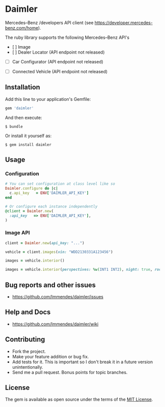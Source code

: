 # Daimler

Mercedes–Benz /developers API client (see https://developer.mercedes-benz.com/home).

The ruby library supports the following Mercedes–Benz API's

- [ ] Image
- [ ] Dealer Locator (API endpoint not released)
- [ ] Car Configurator (API endpoint not released)
- [ ] Connected Vehicle (API endpoint not released)


## Installation

Add this line to your application's Gemfile:

```ruby
gem 'daimler'
```

And then execute:

    $ bundle

Or install it yourself as:

    $ gem install daimler

## Usage

### Configuration

```ruby
# You can set configuration at class level like so
Daimler.configure do |c|
  c.api_key   = ENV['DAIMLER_API_KEY']
end

# Or configure each instance independently
@client = Daimler.new(
  :api_key   => ENV['DAIMLER_API_KEY'],
)
```

### Image API

```ruby
client = Daimler.new(api_key: "...")

vehicle = client.images(vin: "WDD2130331A123456")

images = vehicle.interior()

images = vehicle.interior(perspectives: %w(INT1 INT2), night: true, roof_open: true)
```

## Bug reports and other issues

* https://github.com/lmmendes/daimler/issues

## Help and Docs

* https://github.com/lmmendes/daimler/wiki

## Contributing

* Fork the project.
* Make your feature addition or bug fix.
* Add tests for it. This is important so I don't break it in a future version unintentionally.
* Send me a pull request. Bonus points for topic branches.

## License

The gem is available as open source under the terms of the [MIT License](http://opensource.org/licenses/MIT).
